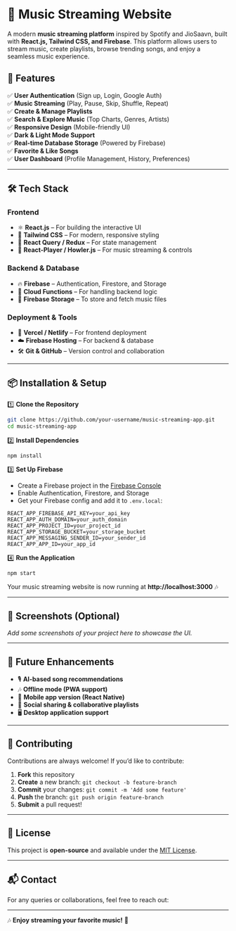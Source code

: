 # 🎵 Music Streaming Website

A modern **music streaming platform** inspired by Spotify and JioSaavn, built with **React.js, Tailwind CSS, and Firebase**. This platform allows users to stream music, create playlists, browse trending songs, and enjoy a seamless music experience.

## 🚀 Features

✅ **User Authentication** (Sign up, Login, Google Auth)  
✅ **Music Streaming** (Play, Pause, Skip, Shuffle, Repeat)  
✅ **Create & Manage Playlists**  
✅ **Search & Explore Music** (Top Charts, Genres, Artists)  
✅ **Responsive Design** (Mobile-friendly UI)  
✅ **Dark & Light Mode Support**  
✅ **Real-time Database Storage** (Powered by Firebase)  
✅ **Favorite & Like Songs**  
✅ **User Dashboard** (Profile Management, History, Preferences)

---

## 🛠 Tech Stack

### **Frontend**
- ⚛️ **React.js** – For building the interactive UI
- 🎨 **Tailwind CSS** – For modern, responsive styling
- 🔄 **React Query / Redux** – For state management
- 🎵 **React-Player / Howler.js** – For music streaming & controls

### **Backend & Database**
- 🔥 **Firebase** – Authentication, Firestore, and Storage
- 🎼 **Cloud Functions** – For handling backend logic
- 📂 **Firebase Storage** – To store and fetch music files

### **Deployment & Tools**
- 🚀 **Vercel / Netlify** – For frontend deployment
- ☁️ **Firebase Hosting** – For backend & database
- 🛠 **Git & GitHub** – Version control and collaboration

---

## 📦 Installation & Setup

1️⃣ **Clone the Repository**
```bash
git clone https://github.com/your-username/music-streaming-app.git
cd music-streaming-app
```

2️⃣ **Install Dependencies**
```bash
npm install
```

3️⃣ **Set Up Firebase**  
- Create a Firebase project in the [Firebase Console](https://console.firebase.google.com/)
- Enable Authentication, Firestore, and Storage
- Get your Firebase config and add it to `.env.local`:
```env
REACT_APP_FIREBASE_API_KEY=your_api_key
REACT_APP_AUTH_DOMAIN=your_auth_domain
REACT_APP_PROJECT_ID=your_project_id
REACT_APP_STORAGE_BUCKET=your_storage_bucket
REACT_APP_MESSAGING_SENDER_ID=your_sender_id
REACT_APP_APP_ID=your_app_id
```

4️⃣ **Run the Application**
```bash
npm start
```

Your music streaming website is now running at **http://localhost:3000** 🎶

---

## 📸 Screenshots (Optional)
_Add some screenshots of your project here to showcase the UI._

---

## 🎯 Future Enhancements
- 🎙 **AI-based song recommendations**
- 🎶 **Offline mode (PWA support)**
- 📱 **Mobile app version (React Native)**
- 📢 **Social sharing & collaborative playlists**
- 🖥 **Desktop application support**

---

## 🤝 Contributing
Contributions are always welcome! If you’d like to contribute:
1. **Fork** this repository
2. **Create** a new branch: `git checkout -b feature-branch`
3. **Commit** your changes: `git commit -m 'Add some feature'`
4. **Push** the branch: `git push origin feature-branch`
5. **Submit** a pull request!

---

## 📜 License
This project is **open-source** and available under the [MIT License](LICENSE).

---

## 📬 Contact
For any queries or collaborations, feel free to reach out:

---

🎶 **Enjoy streaming your favorite music!** 🚀


